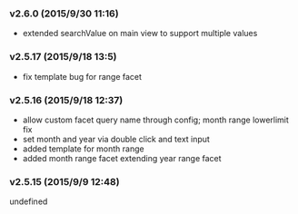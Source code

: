 ### v2.6.0	(2015/9/30 11:16)
* extended searchValue on main view to support multiple values

### v2.5.17	(2015/9/18 13:5)
* fix template bug for range facet

### v2.5.16	(2015/9/18 12:37)
* allow custom facet query name through config; month range lowerlimit fix
* set month and year via double click and text input
* added template for month range
* added month range facet extending year range facet

### v2.5.15	(2015/9/9 12:48)


undefined